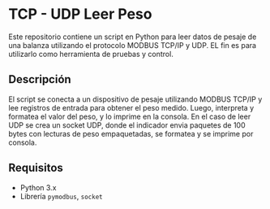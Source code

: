 # TCP - UDP Leer Peso

Este repositorio contiene un script en Python para leer datos de pesaje de una balanza utilizando el protocolo MODBUS TCP/IP y UDP. EL fin es para utilizarlo como herramienta de pruebas y control.

## Descripción

El script se conecta a un dispositivo de pesaje utilizando MODBUS TCP/IP y lee registros de entrada para obtener el peso medido. Luego, interpreta y formatea el valor del peso, y lo imprime en la consola.
En el caso de leer UDP se crea un socket UDP, donde el indicador envia paquetes de 100 bytes con lecturas de peso empaquetadas, se formatea y se imprime por consola.

## Requisitos

- Python 3.x
- Librería `pymodbus`, `socket`
